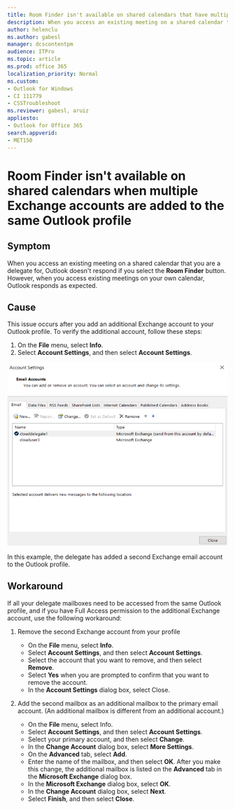 ```yaml
---
title: Room Finder isn't available on shared calendars that have multiple accounts added to Outlook profile
description: When you access an existing meeting on a shared calendar that you are a delegate for, Outlook doesn't respond if you select the Room Finder button.
author: helenclu
ms.author: gabesl
manager: dcscontentpm
audience: ITPro 
ms.topic: article 
ms.prod: office 365
localization_priority: Normal
ms.custom: 
- Outlook for Windows
- CI 111779
- CSSTroubleshoot 
ms.reviewer: gabesl, aruiz
appliesto:
- Outlook for Office 365
search.appverid:
- MET150
---
```


# Room Finder isn't available on shared calendars when multiple Exchange accounts are added to the same Outlook profile

## Symptom

When you access an existing meeting on a shared calendar that you are a delegate for, Outlook doesn't respond if you select the **Room Finder** button. However, when you access existing meetings on your own calendar, Outlook responds as expected.

## Cause

This issue occurs after you add an additional Exchange account to your Outlook profile. To verify the additional account, follow these steps:

1. On the **File** menu, select **Info**.
2. Select **Account Settings**, and then select **Account Settings**.

![Account Setting](./media/room-finder-is-not-available-shared-calendars-outlook/outlook-account-setting.png)

In this example, the delegate has added a second Exchange email account to the Outlook profile.

## Workaround

If all your delegate mailboxes need to be accessed from the same Outlook profile, and if you have Full Access permission to the additional Exchange account, use the following workaround:

1. Remove the second Exchange account from your profile

    - On the **File** menu, select **Info**.
    - Select **Account Settings**, and then select **Account Settings**.
    - Select the account that you want to remove, and then select **Remove**.
    - Select **Yes** when you are prompted to confirm that you want to remove the account.
    - In the **Account Settings** dialog box, select Close.

2. Add the second mailbox as an additional mailbox to the primary email account. (An additional mailbox is different from an additional account.)

    - On the **File** menu, select Info.
    - Select **Account Settings**, and then select **Account Settings**.
    - Select your primary account, and then select **Change**.
    - In the **Change Account** dialog box, select **More Settings**.
    - On the **Advanced** tab, select **Add**.
    - Enter the name of the mailbox, and then select **OK**. After you make this change, the additional mailbox is listed on the **Advanced** tab in the **Microsoft Exchange** dialog box.
    - In the **Microsoft Exchange** dialog box, select **OK**.
    - In the **Change Account** dialog box, select **Next**.
    - Select **Finish**, and then select **Close**.
